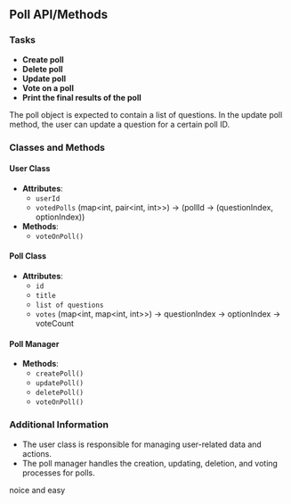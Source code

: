 ## Poll API/Methods

### Tasks
- **Create poll**
- **Delete poll**
- **Update poll**
- **Vote on a poll**
- **Print the final results of the poll**

The poll object is expected to contain a list of questions. In the update poll method, the user can update a question for a certain poll ID.

### Classes and Methods

#### User Class
- **Attributes**: 
  - `userId`
  - `votedPolls` (map<int, pair<int, int>>) → (pollId → (questionIndex, optionIndex))
- **Methods**: 
  - `voteOnPoll()`

#### Poll Class
- **Attributes**: 
  - `id`
  - `title`
  - `list of questions`
  - `votes` (map<int, map<int, int>>) → questionIndex → optionIndex → voteCount

#### Poll Manager
- **Methods**: 
  - `createPoll()`
  - `updatePoll()`
  - `deletePoll()`
  - `voteOnPoll()`

### Additional Information
- The user class is responsible for managing user-related data and actions.
- The poll manager handles the creation, updating, deletion, and voting processes for polls.



noice and easy
